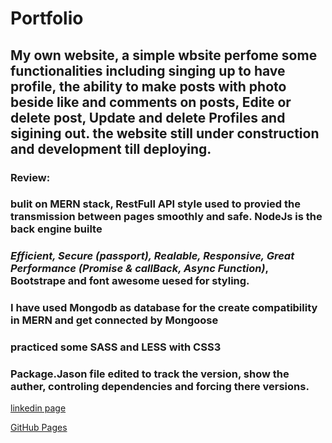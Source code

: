 # Portfolio

## My own website, a simple wbsite perfome some functionalities including singing up to have profile, the ability to make posts with photo beside like and comments on posts, Edite or delete post, Update and delete Profiles and sigining out. the website still under construction and development till deploying.


### Review:
###  bulit on **MERN** stack, **RestFull API** style used to provied the transmission between pages smoothly and safe. **NodeJs** is the back engine builte 
### *Efficient, Secure (passport), Realable, Responsive, Great Performance (Promise & callBack, Async Function)*, Bootstrape and font awesome uesed for styling.
### I have used Mongodb as database for the create compatibility in MERN and get connected by Mongoose 
### practiced some SASS and LESS with CSS3 
### Package.Jason file edited to track the version, show the auther, controling dependencies and forcing there versions.




 [linkedin page](https://linkedin.com/)

 [GitHub Pages](https://github.com/ThairAl-okaily/Portfolio/)

